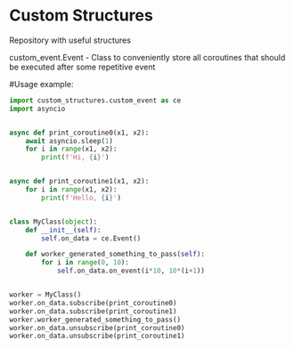 # Custom Structures
Repository with useful structures

custom_event.Event - Class to conveniently store all coroutines that should be executed after some repetitive event

#Usage example:

```python
import custom_structures.custom_event as ce
import asyncio


async def print_coroutine0(x1, x2):
    await asyncio.sleep(1)
    for i in range(x1, x2):
        print(f'Hi, {i}')


async def print_coroutine1(x1, x2):
    for i in range(x1, x2):
        print(f'Hello, {i}')


class MyClass(object):
    def __init__(self):
        self.on_data = ce.Event()

    def worker_generated_something_to_pass(self):
        for i in range(0, 10):
            self.on_data.on_event(i*10, 10*(i+1))


worker = MyClass()
worker.on_data.subscribe(print_coroutine0)
worker.on_data.subscribe(print_coroutine1)
worker.worker_generated_something_to_pass()
worker.on_data.unsubscribe(print_coroutine0)
worker.on_data.unsubscribe(print_coroutine1)
```

